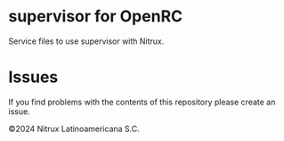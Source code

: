 # supervisor for OpenRC

Service files to use supervisor with Nitrux.

# Issues
If you find problems with the contents of this repository please create an issue.

©2024 Nitrux Latinoamericana S.C.
